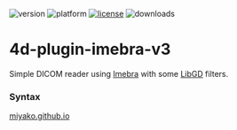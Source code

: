 ![version](https://img.shields.io/badge/version-18%2B-EB8E5F)
![platform](https://img.shields.io/static/v1?label=platform&message=mac-intel%20|%20mac-arm%20|%20win-64&color=blue)
[![license](https://img.shields.io/github/license/miyako/4d-plugin-imebra-v3)](LICENSE)
![downloads](https://img.shields.io/github/downloads/miyako/4d-plugin-imebra-v3/total)

# 4d-plugin-imebra-v3
Simple DICOM reader using [Imebra](https://imebra.com) with some [LibGD](https://libgd.github.io) filters.

### Syntax

[miyako.github.io](https://miyako.github.io/2019/06/11/4d-plugin-imebra-v3.html)
